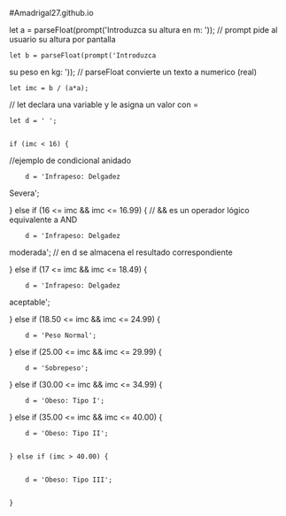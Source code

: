#Amadrigal27.github.io

let a = parseFloat(prompt('Introduzca su
altura en m: '));  // prompt pide al usuario su altura por
pantalla


    let b = parseFloat(prompt('Introduzca
su peso en kg: '));  // parseFloat convierte un texto a numerico
(real)


    let imc = b / (a*a); 
 // let declara una variable y le asigna un valor con =


    let d = ' '; 


    if (imc < 16) {     
 //ejemplo de condicional anidado


        d = 'Infrapeso: Delgadez
Severa';


   
} else if (16 <= imc && imc <= 16.99)
{   //  && es un operador lógico equivalente a AND


        d = 'Infrapeso: Delgadez
moderada';    // en d se almacena el resultado correspondiente


   
} else if (17 <= imc && imc <= 18.49)
{


        d = 'Infrapeso: Delgadez
aceptable';


   
} else if (18.50 <= imc && imc <= 24.99)
{


        d = 'Peso Normal';


   
} else if (25.00 <= imc && imc <= 29.99)
{


        d = 'Sobrepeso';


   
} else if (30.00 <= imc && imc <= 34.99)
{


        d = 'Obeso: Tipo I';


   
} else if (35.00 <= imc && imc <= 40.00)
{


        d = 'Obeso: Tipo II';


    } else if (imc > 40.00) {


        d = 'Obeso: Tipo III';


    }
